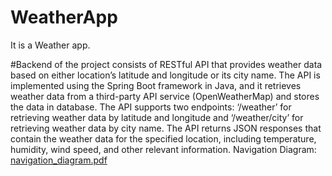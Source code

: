 # WeatherApp

It is a Weather app. 

#Backend of the project consists of RESTful API that provides weather data based on either location’s latitude and longitude or its city name. 
The API is implemented using the Spring Boot framework in Java, and it retrieves weather data from a third-party API service (OpenWeatherMap) and stores the data in database. 
The API supports two endpoints: ‘/weather’ for retrieving weather data by latitude and longitude and ‘/weather/city’ for retrieving weather data by city name.
The API returns JSON responses that contain the weather data for the specified location, including temperature, humidity, wind speed, and other relevant information.
Navigation Diagram:
[navigation_diagram.pdf](https://github.com/ufuk-ozdek/WeatherApp/files/11984270/navigation_diagram.pdf)
